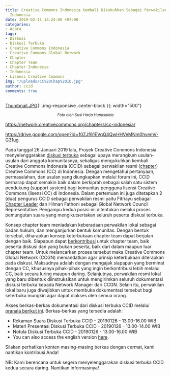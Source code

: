 ```yaml
---
title: Creative Commons Indonesia Kembali Dikukuhkan Sebagai Perwakilan Resmi CC di
  Indonesia
date: 2019-02-11 14:24:00 +07:00
categories:
- Acara
tags:
- Diskusi
- Diskusi Terbuka
- Creative Commons Indonesia
- Creative Commons Global Network
- Chapter
- Chapter Team
- Chapter Indonesia
- Indonesia
- Lisensi Creative Commons
img: "/uploads/CC%20Chap%20ID.jpg"
author: ccid
comments: true
---
```


[Thumbnail.JPG](/uploads/Thumbnail.JPG){: .img-responsive .center-block }{: width="500"}<center><small><i>Foto oleh Susi Harja Hunusalela</i></small></center>

https://network.creativecommons.org/chapters/cc-indonesia/

https://drive.google.com/open?id=10ZJf61EVqQ4QwHHVeMNm0hvemV-G31ug

Pada tanggal 26 Januari 2019 lalu, Proyek Creative Commons Indonesia menyelenggarakan [diskusi terbuka](http://creativecommons.or.id/2019/01/diskusi-terbuka-creative-commons-indonesia/) sebagai upaya merangkum usulan-usulan dari anggota komunitasnya, sekaligus mengukuhkan kembali Creative Commons Indonesia (CCID) sebagai perwakilan resmi ([chapter](https://github.com/creativecommons/global-network-strategy/blob/master/docs/Guide_for_creating_a_chapter.md)) Creative Commons (CC) di Indonesia. Dengan mengetahui pertanyaan, permasalahan, dan usulan yang diungkapkan melalui forum ini, CCID berharap dapat semakin baik dalam berkiprah sebagai salah satu sistem pendukung (support system) bagi komunitas pengguna lisensi Creative Commons (lisensi CC) di Indonesia. Dalam pertemuan ini juga ditetapkan 2 (dua) pengurus CCID sebagai perwakilan resmi yaitu Fitriayu sebagai [Chapter Leader](https://github.com/creativecommons/global-network-strategy/blob/master/docs/Role_descriptions_GNC_rep_and_Chapter_lead.md) dan Hilman Fathoni sebagai Global Network Council Representative. Pengampu kedua posisi ini ditentukan melalui proses pemungutan suara yang mengikutsertakan seluruh peserta diskusi terbuka.

Konsep chapter team meniadakan keberadaan perwakilan lokal sebagai badan hukum, dan menganjurkan bentuk komunitas. Dengan bentuk tersebut, diharapkan konsep keterbukaan chapter team dapat berjalan dengan baik. Siapapun dapat [berkontribusi](http://creativecommons.or.id/2017/12/jaringan-global-creative-commons/) untuk chapter team, baik peserta diskusi dan yang bukan peserta, baik dari dalam maupun luar chapter team. Untuk melancarkan proses tersebut maka Creative Commons Global Network (CCGN) memandatkan agar prinsip keterbukaan diterapkan pada diskusi. Maksudnya adalah dengan mengajak siapapun yang berminat dengan CC, khususnya pihak-pihak yang ingin berkontribusi lebih melalui CC, baik secara luring maupun daring. Selanjutnya, perwakilan resmi lokal yang baru dibentuk diinstruksikan untuk mengirimkan seluruh dokumentasi diskusi terbuka kepada Network Manager dari CCGN. Selain itu, perwakilan lokal baru juga diwajibkan untuk membuka dokumentasi tersebut bagi seterbuka mungkin agar dapat diakses oleh semua orang. 

Akses berkas-berkas dokumentasi dari diskusi terbuka CCID melalui [pranala berikut ini](https://drive.google.com/drive/folders/15FV7YcEI1t1KxgK30-wmTOq7VQhbTU_Q?usp=sharing). Berkas-berkas yang tersedia adalah:

* Rekaman Suara Diskusi Terbuka CCID - 20190126 - 13.00-16.00 WIB
* Materi Presentasi Diskusi Terbuka CCID - 20190126 - 13.00-14.00 WIB
* Notula Diskusi Terbuka CCID - 20190126 - 13.00-16.00 WIB
* You can also access the english version [here](https://network.creativecommons.org/chapters/cc-indonesia/).

Silakan perhatikan konten masing-masing berkas dengan cermat, kami nantikan kontribusi Anda!

NB: Kami berencana untuk segera menyelenggarakan diskusi terbuka CCID kedua secara daring. Nantikan informasinya!
